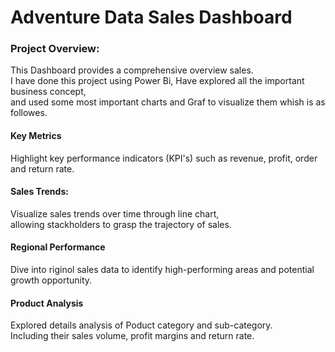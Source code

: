 # Adventure Data Sales Dashboard
### Project Overview:
This Dashboard provides a comprehensive overview sales.
<br> I have done this project using Power Bi, Have explored all the important business concept,
<br> and used some most important charts and Graf to visualize them whish is as followes.
#### Key Metrics
Highlight key performance indicators (KPI's) such as revenue, profit, order and return rate.
#### Sales Trends:
Visualize sales trends over time through line chart,
<br>allowing stackholders to grasp the trajectory of sales.
#### Regional Performance
Dive into riginol sales data to identify high-performing areas and potential
<br> growth opportunity.
#### Product Analysis
Explored details analysis of Poduct category and sub-category.
<br> Including their sales volume, profit margins and return rate.


